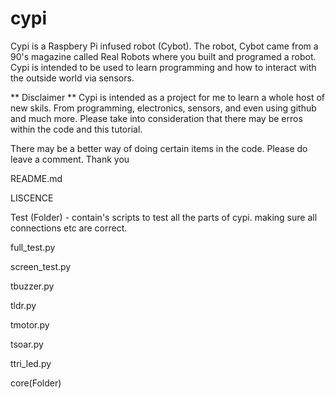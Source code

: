 # cypi

Cypi is a Raspbery Pi infused robot (Cybot). The robot, Cybot came from a 90's magazine called Real Robots where you built and programed a robot. Cypi is intended to be used to learn programming and how to interact with the outside world via sensors.

** Disclaimer **
Cypi is intended as a project for me to learn a whole host of new skils. From programming, electronics, sensors, and even using github and much more. Please take into consideration that there may be erros within the code and this tutorial.

There may be a better way of doing certain items in the code. Please do leave a comment. Thank you

README.md

LISCENCE

Test (Folder) - contain's scripts to test all the parts of cypi. making sure all connections etc are correct. 

full_test.py

screen_test.py

tbuzzer.py

tldr.py

tmotor.py

tsoar.py

ttri_led.py

core(Folder)


